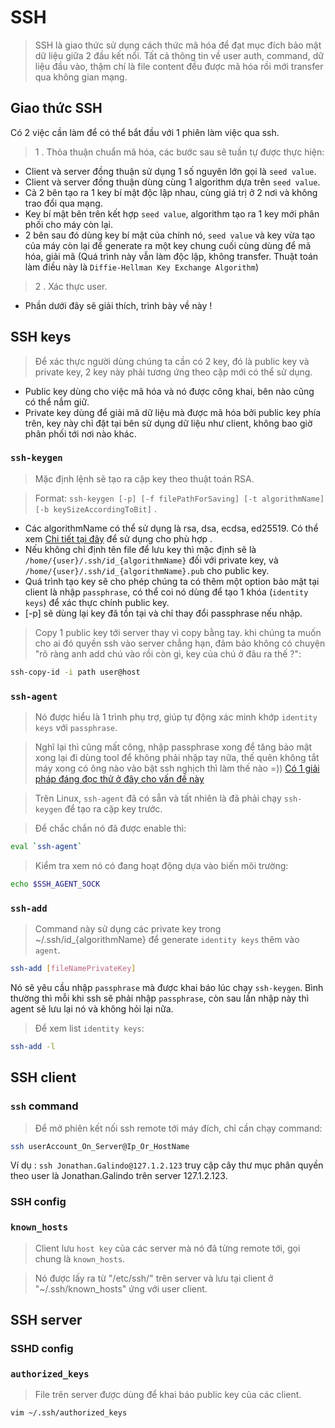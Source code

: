 # SSH
> SSH là giao thức sử dụng cách thức mã hóa để đạt mục đích bảo mật dữ liệu giữa 2 đầu kết nổi. 
> Tất cả thông tin về user auth, command, dữ liệu đầu vào, thậm chí là file content đều được mã hóa rồi mới transfer qua không gian mạng.
## Giao thức SSH
Có 2 việc cần làm để có thể bắt đầu với 1 phiên làm việc qua ssh.
> 1 . Thỏa thuận chuẩn mã hóa, các bước sau sẽ tuần tự được thực hiện:
- Client và server đồng thuận sử dụng 1 số nguyên lớn gọi là `seed value`.
- Client và server đồng thuận dùng cùng 1 algorithm dựa trên `seed value`.
- Cả 2 bên tạo ra 1 key bí mật độc lập nhau, cùng giá trị ở 2 nơi và không trao đổi qua mạng.
- Key bí mật bên trên kết hợp `seed value`, algorithm tạo ra 1 key mới phân phối cho máy còn lại.
- 2 bên sau đó dùng key bí mật của chính nó,
`seed value` và key vừa tạo của máy còn lại để generate ra một key chung cuối cùng dùng để mã hóa,
giải mã (Quá trình này vẫn làm độc lập, không transfer. Thuật toán làm điều này là `Diffie-Hellman Key Exchange Algorithm`)
> 2 . Xác thực user.
- Phần dưới đây sẽ giải thích, trình bày về này !
## SSH keys
> Để xác thực người dùng chúng ta cần có 2 key, đó là public key và private key, 2 key này phải tương ứng theo cặp mới có thể sử dụng.
- Public key dùng cho việc mã hóa và nó được công khai, bên nào cũng có thể nắm giữ.
- Private key dùng để giải mã dữ liệu mà được mã hóa bởi public key phía trên,
key này chỉ đặt tại bên sử dụng dữ liệu như client, không bao giờ phân phối tới nơi nào khác.
### `ssh-keygen`
> Mặc định lệnh sẽ tạo ra cặp key theo thuật toán RSA.

> Format: `ssh-keygen [-p] [-f filePathForSaving] [-t algorithmName] [-b keySizeAccordingToBit]` .

- Các algorithmName có thể sử dụng là rsa, dsa, ecdsa, ed25519.
Có thể xem [Chi tiết tại đây](https://www.ssh.com/ssh/keygen/) để sử dụng cho phù hợp
.
- Nếu không chỉ định tên file để lưu key thì mặc định sẽ là `/home/{user}/.ssh/id_{algorithmName}` đối với private key,
và `/home/{user}/.ssh/id_{algorithmName}.pub` cho public key.
- Quá trình tạo key sẽ cho phép chúng ta có thêm một option bảo mật tại client là nhập `passphrase`,
có thể coi nó dùng để tạo 1 khóa (`identity keys`) để xác thực chính public key.
- [-p] sẽ dùng lại key đã tồn tại và chỉ thay đổi passphrase nếu nhập.
> Copy 1 public key tới server thay vì copy bằng tay.
> khi chúng ta muốn cho ai đó quyền ssh vào server chẳng hạn,
> đảm bảo không có chuyện "rõ ràng anh add chú vào rồi còn gì, key của chú ở đâu ra thế ?":
```bash
ssh-copy-id -i path user@host
```
### `ssh-agent`
> Nó được hiểu là 1 trình phụ trợ, giúp tự động xác minh khớp `identity keys` với `passphrase`.

> Nghĩ lại thì cũng mất công, nhập passphrase xong để tăng bảo mật xong lại đi dùng tool để không phải nhập tay nữa,
> thế quên không tắt máy xong có ông nào vào bật ssh nghịch thì làm thế nào =)) [Có 1 giải pháp đáng đọc thử ở đây cho vấn đề này](https://www.cyberciti.biz/faq/unix-linux-appleosx-bsd-ssh-add-agent-command-set-lifetime/)

> Trên Linux, `ssh-agent` đã có sẵn và tất nhiên là đã phải chạy `ssh-keygen` để tạo ra cặp key trước.

> Để chắc chắn nó đã được enable thì:
```bash
eval `ssh-agent`
```
> Kiểm tra xem nó có đang hoạt động dựa vào biến môi trường:
```bash
echo $SSH_AGENT_SOCK
```
### `ssh-add`
> Command này sử dụng các private key trong ~/.ssh/id_{algorithmName} để generate `identity keys` thêm vào `agent`.
```bash
ssh-add [fileNamePrivateKey]
```
Nó sẽ yêu cầu nhập `passphrase` mà được khai báo lúc chạy `ssh-keygen`.
Bình thường thì mỗi khi ssh sẽ phải nhập `passphrase`, còn sau lần nhập này thì agent sẽ lưu lại nó và không hỏi lại nữa.
> Để xem list `identity keys`:
```bash
ssh-add -l
```
## SSH client
### `ssh` command
> Để mở phiên kết nối ssh remote tới máy đích, chỉ cần chạy command:
```bash
ssh userAccount_On_Server@Ip_Or_HostName
```
Ví dụ : `ssh Jonathan.Galindo@127.1.2.123` truy cập cây thư mục phân quyền theo user là Jonathan.Galindo trên server 127.1.2.123.
### SSH config
### `known_hosts`
> Client lưu `host key` của các server mà nó đã từng remote tới, gọi chung là `known_hosts`.

> Nó được lấy ra từ "/etc/ssh/" trên server và lưu tại client ở "~/.ssh/known_hosts" ứng với user client.
## SSH server
### SSHD config
### `authorized_keys`
> File trên server được dùng để khai báo public key của các client.
```bash
vim ~/.ssh/authorized_keys
```
